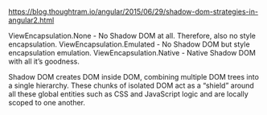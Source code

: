 https://blog.thoughtram.io/angular/2015/06/29/shadow-dom-strategies-in-angular2.html

ViewEncapsulation.None - No Shadow DOM at all. Therefore, also no style encapsulation.
ViewEncapsulation.Emulated - No Shadow DOM but style encapsulation emulation.
ViewEncapsulation.Native - Native Shadow DOM with all it’s goodness.

Shadow DOM creates DOM inside DOM, combining multiple DOM trees into a single hierarchy. These chunks of isolated DOM act as a “shield” around all these global entities such as CSS and JavaScript logic and are locally scoped to one another.
